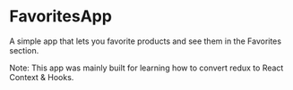 # FavoritesApp

A simple app that lets you favorite products and see them in the Favorites section.

Note: This app was mainly built for learning how to convert redux to React Context & Hooks.
